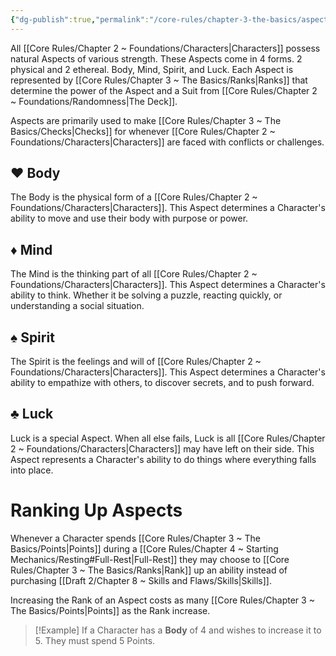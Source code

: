 ```yaml
---
{"dg-publish":true,"permalink":"/core-rules/chapter-3-the-basics/aspects/"}
---
```


All [[Core Rules/Chapter 2 ~ Foundations/Characters\|Characters]] possess natural Aspects of various strength. These Aspects come in 4 forms. 2 physical and 2 ethereal. Body, Mind, Spirit, and Luck. Each Aspect is represented by [[Core Rules/Chapter 3 ~ The Basics/Ranks\|Ranks]] that determine the power of the Aspect and a Suit from [[Core Rules/Chapter 2 ~ Foundations/Randomness\|The Deck]].

Aspects are primarily used to make [[Core Rules/Chapter 3 ~ The Basics/Checks\|Checks]] for whenever [[Core Rules/Chapter 2 ~ Foundations/Characters\|Characters]] are faced with conflicts or challenges.
## ♥ Body
The Body is the physical form of a [[Core Rules/Chapter 2 ~ Foundations/Characters\|Characters]]. This Aspect determines a Character's ability to move and use their body with purpose or power.
## ♦ Mind
The Mind is the thinking part of all [[Core Rules/Chapter 2 ~ Foundations/Characters\|Characters]]. This Aspect determines a Character's ability to think. Whether it be solving a puzzle, reacting quickly, or understanding a social situation.
## ♠ Spirit
The Spirit is the feelings and will of [[Core Rules/Chapter 2 ~ Foundations/Characters\|Characters]]. This Aspect determines a Character's ability to empathize with others, to discover secrets, and to push forward.
## ♣ Luck
Luck is a special Aspect. When all else fails, Luck is all [[Core Rules/Chapter 2 ~ Foundations/Characters\|Characters]] may have left on their side. This Aspect represents a Character's ability to do things where everything falls into place.
# Ranking Up Aspects
Whenever a Character spends [[Core Rules/Chapter 3 ~ The Basics/Points\|Points]] during a [[Core Rules/Chapter 4 ~ Starting Mechanics/Resting#Full-Rest\|Full-Rest]] they may choose to [[Core Rules/Chapter 3 ~ The Basics/Ranks\|Rank]] up an ability instead of purchasing [[Draft 2/Chapter 8 ~ Skills and Flaws/Skills\|Skills]].

Increasing the Rank of an Aspect costs as many [[Core Rules/Chapter 3 ~ The Basics/Points\|Points]] as the Rank increase.

>[!Example]
>If a Character has a **Body** of 4 and wishes to increase it to 5. They must spend 5 Points.